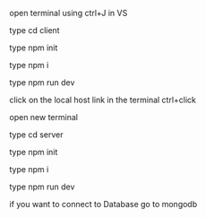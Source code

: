 open terminal using ctrl+J in VS

type cd client

type npm init 

type npm i

type npm run dev

click on the local host link in the terminal ctrl+click

open new terminal 

type cd server

type npm init 

type npm i

type npm run dev

if you want to connect to Database go to mongodb